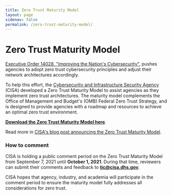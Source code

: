 ```yaml
---
title: Zero Trust Maturity Model
layout: page
sidenav: false
permalink: /zero-trust-maturity-model/
---
```


# Zero Trust Maturity Model

[Executive Order 14028, "Improving the Nation's Cybersecurity"](https://www.whitehouse.gov/briefing-room/presidential-actions/2021/05/12/executive-order-on-improving-the-nations-cybersecurity/), pushes agencies to adopt zero trust cybersecurity principles and adjust their network architectures accordingly.

To help this effort, the [Cybersecurity and Infrastructure Security Agency](https://cisa.gov) (CISA) developed a Zero Trust Maturity Model to assist agencies as they implement zero trust architectures. The maturity model complements the Office of Management and Budget's (OMB) Federal Zero Trust Strategy, and is designed to provide agencies with a roadmap and resources to achieve an optimal zero trust environment.

**[Download the Zero Trust Maturity Model here](https://cisa.gov/publication/zero-trust-maturity-model)**.

Read more in [CISA's blog post announcing the Zero Trust Maturity Model](#).

### How to comment

CISA is holding a public comment period on the Zero Trust Maturity Model from September 7, 2021 until **October 1, 2021**. During that time, reviewers can submit their comments and feedback to **[tic@cisa.dhs.gov](mailto:example@cisa.gov)**.

CISA hopes that agency, industry, and academia will participate in the comment period to ensure the maturity model fully addresses all considerations for zero trust.
